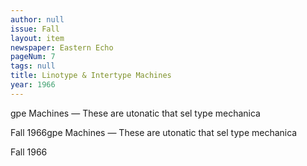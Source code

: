 ```yaml
---
author: null
issue: Fall
layout: item
newspaper: Eastern Echo
pageNum: 7
tags: null
title: Linotype & Intertype Machines
year: 1966
---
```


gpe Machines — These are utonatic that sel type mechanica

Fall 1966gpe Machines — These are utonatic that sel type mechanica

Fall 1966